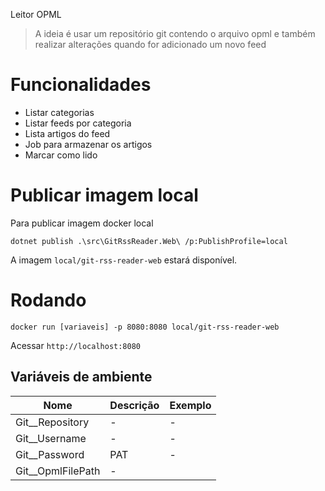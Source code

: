Leitor OPML

> A ideia é usar um repositório git contendo o arquivo opml e também realizar alterações quando for adicionado um novo feed

# Funcionalidades

- Listar categorias
- Listar feeds por categoria
- Lista artigos do feed
- Job para armazenar os artigos
- Marcar como lido

# Publicar imagem local

Para publicar imagem docker local

```
dotnet publish .\src\GitRssReader.Web\ /p:PublishProfile=local
```

A imagem `local/git-rss-reader-web` estará disponível.

# Rodando

```
docker run [variaveis] -p 8080:8080 local/git-rss-reader-web
```

Acessar `http://localhost:8080`

## Variáveis de ambiente

| Nome | Descrição | Exemplo |
| - | -| - |
| Git__Repository| - |- |
| Git__Username| - | - |
| Git__Password| PAT | - |
| Git__OpmlFilePath |- |